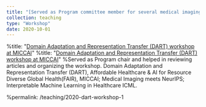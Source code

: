 ```yaml
---
title: "[Served as Program committee member for several medical imaging workshops]"
collection: teaching
type: "Workshop"
date: 2020-10-01
---
```


%title: "[Domain Adaptation and Representation Transfer (DART) workshop at MICCAI](https://sites.google.com/view/dart2020/)"
%title: "[Domain Adaptation and Representation Transfer (DART) workshop at MICCAI](https://sites.google.com/view/dart2020/)"
%Served as Program chair and helped in reviewing articles and organizing the workshop.
Domain Adaptation and Representation Transfer (DART), Affordable Healthcare & AI for Resource Diverse Global Health(FAIR), MICCAI; Medical Imaging meets NeurIPS; Interpretable Machine Learning in Healthcare ICML.

%permalink: /teaching/2020-dart-workshop-1
 
